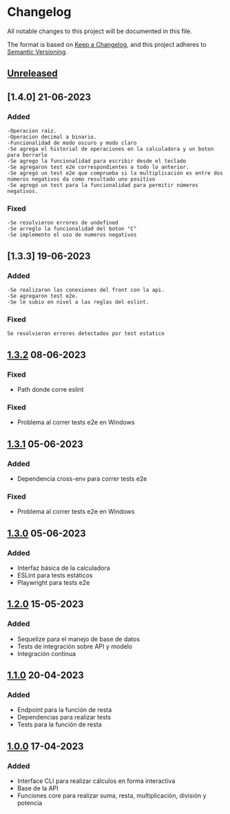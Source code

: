# Changelog

All notable changes to this project will be documented in this file.

The format is based on [Keep a Changelog](https://keepachangelog.com/en/1.0.0/),
and this project adheres to [Semantic Versioning](https://semver.org/spec/v2.0.0.html).

## [Unreleased]
## [1.4.0] 21-06-2023
### Added
    -Operacion raiz.
    -Operacion decimal a binario.
    -Funcionalidad de modo oscuro y modo claro
    -Se agrega el historial de operaciones en la calculadora y un boton para borrarlo
    -Se agrego la funcionalidad para escribir desde el teclado
    -Se agregaron test e2e correspondientes a todo lo anterior. 
    -Se agregó un test e2e que comprueba si la multiplicación es entre dos números negativos da como resultado uno positivo
    -Se agregó un test para la funcionalidad para permitir números negativos.
### Fixed
    -Se resolvieron errores de undefined
    -Se arreglo la funcionalidad del boton "C"
    -Se implemento el uso de numeros negativos
    
## [1.3.3] 19-06-2023
### Added
    -Se realizaron las conexiones del front con la api.
    -Se agregaron test e2e.
    -Se le subio en nivel a las reglas del eslint.
### Fixed
    Se resolvieron errores detectados por test estatico

## [1.3.2] 08-06-2023

### Fixed

- Path donde corre eslint

### Fixed

- Problema al correr tests e2e en Windows

## [1.3.1] 05-06-2023

### Added

- Dependencia cross-env para correr tests e2e

### Fixed

- Problema al correr tests e2e en Windows

## [1.3.0] 05-06-2023

### Added

- Interfaz básica de la calculadora
- ESLint para tests estáticos
- Playwright para tests e2e

## [1.2.0] 15-05-2023

### Added

- Sequelize para el manejo de base de datos
- Tests de integración sobre API y modelo
- Integración continua

## [1.1.0] 20-04-2023

### Added

- Endpoint para la función de resta
- Dependencias para realizar tests
- Tests para la función de resta

## [1.0.0] 17-04-2023

### Added

- Interface CLI para realizar cálculos en forma interactiva
- Base de la API
- Funciones core para realizar suma, resta, multiplicación, división y potencia

[unreleased]: https://github.com/frlp-utn-ingsoft/recalc/compare/v1.3.2...HEAD
[1.3.2]: https://github.com/frlp-utn-ingsoft/recalc/releases/tag/v1.3.2
[1.3.1]: https://github.com/frlp-utn-ingsoft/recalc/releases/tag/v1.3.1
[1.3.0]: https://github.com/frlp-utn-ingsoft/recalc/releases/tag/v1.3.0
[1.2.0]: https://github.com/frlp-utn-ingsoft/recalc/releases/tag/v1.2.0
[1.1.0]: https://github.com/frlp-utn-ingsoft/recalc/releases/tag/v1.1.0
[1.0.0]: https://github.com/frlp-utn-ingsoft/recalc/releases/tag/v1.0.0
